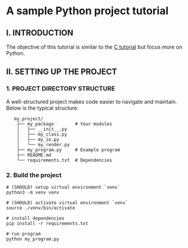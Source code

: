 # A sample Python project tutorial

## I. INTRODUCTION
The objective of this tutorial is similar to the [C tutorial](../c_cpp/c/README.md) but focus more on Python.

## II. SETTING UP THE PROJECT

### 1. PROJECT DIRECTORY STRUCTURE
A well-structured project makes code easier to navigate and maintain. 
Below is the typical structure:

```
   my_project/
    ├── my_package        # Your modules
    │   ├── __init__.py
    │   ├── my_class.py
    │   ├── my_io.py
    │   └── my_render.py
    ├── my_program.py     # Example program
    ├── README.md
    └── requirements.txt  # Dependencies
```

### 2. Build the project

```shell
# (SHOULD) setup virtual environment `venv`
python3 -m venv venv

# (SHOULD) activate virtual environment `venv`
source ./venv/bin/activate 

# install dependencies
pip install -r requirements.txt

# run program
python my_program.py
```

